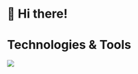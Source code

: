 <h1>👋 Hi there!</h1> 

<h1>Technologies & Tools</h1>
<img src="https://badges.aleen42.com/src/javascript.svg">

